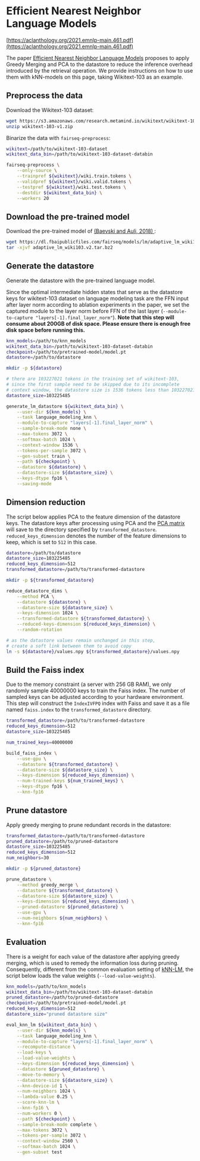 # Efficient Nearest Neighbor Language Models

[https://aclanthology.org/2021.emnlp-main.461.pdf](https://aclanthology.org/2021.emnlp-main.461.pdf)


The paper [Efficient Nearest Neighbor Language Models](https://aclanthology.org/2021.emnlp-main.461.pdf) 
proposes to apply Greedy Merging and PCA to the datastore to reduce the inference overhead introduced by the 
retrieval operation. We provide instructions on how to use them with kNN-models on this page, taking 
Wikitext-103 as an example.


## Preprocess the data

Download the Wikitext-103 dataset:
``` bash
wget https://s3.amazonaws.com/research.metamind.io/wikitext/wikitext-103-v1.zip
unzip wikitext-103-v1.zip
```

Binarize the data with `fairseq-preprocess`:
``` bash
wikitext=/path/to/wikitext-103-dataset
wikitext_data_bin=/path/to/wikitext-103-dataset-databin

fairseq-preprocess \
    --only-source \
    --trainpref ${wikitext}/wiki.train.tokens \
    --validpref ${wikitext}/wiki.valid.tokens \
    --testpref ${wikitext}/wiki.test.tokens \
    --destdir ${wikitext_data_bin} \
    --workers 20
```


## Download the pre-trained model

Download the pre-trained model of [(Baevski and Auli, 2018)	](https://arxiv.org/abs/1809.10853):
``` bash
wget https://dl.fbaipublicfiles.com/fairseq/models/lm/adaptive_lm_wiki103.v2.tar.bz2
tar -xjvf adaptive_lm_wiki103.v2.tar.bz2
```


## Generate the datastore
Generate the datastore with the pre-trained language model. 

Since the optimal intermediate hidden states that serve as the 
datastore keys for wikitext-103 dataset on language modeling task 
are the FFN input after layer norm according to ablation experiments 
in the paper, we set the captured module to the layer norm 
before FFN of the last layer (`--module-to-capture "layers[-1].final_layer_norm"`). 
**Note that this step will consume about 200GB of disk space. Please 
ensure there is enough free disk space before running this.**

``` bash
knn_models=/path/to/knn_models
wikitext_data_bin=/path/to/wikitext-103-dataset-databin
checkpoint=/path/to/pretrained-model/model.pt
datastore=/path/to/datastore

mkdir -p ${datastore}

# there are 103227021 tokens in the training set of wikitext-103, 
# since the first sample need to be skipped due to its incomplete 
# context window, the datastore size is 1536 tokens less than 103227021
datastore_size=103225485

generate_lm_datastore ${wikitext_data_bin} \
    --user-dir ${knn_models} \
    --task language_modeling_knn \
    --module-to-capture "layers[-1].final_layer_norm" \
    --sample-break-mode none \
    --max-tokens 3072 \
    --softmax-batch 1024 \
    --context-window 1536 \
    --tokens-per-sample 3072 \
    --gen-subset train \
    --path ${checkpoint} \
    --datastore ${datastore} \
    --datastore-size ${datastore_size} \
    --keys-dtype fp16 \
    --saving-mode
```

## Dimension reduction
The script below applies PCA to the feature dimension of the datastore keys. 
The datastore keys after processing using PCA and the [PCA matrix](https://github.com/facebookresearch/faiss/wiki/Python-C---code-snippets#how-can-i-get-the-pca-matrix-in-numpy-from-a-pca-object) 
will save to the directory specified by `transformed_datastore`. 
`reduced_keys_dimension` denotes the number of the feature dimensions to keep, 
which is set to `512` in this case.
``` bash
datastore=/path/to/datastore
datastore_size=103225485
reduced_keys_dimension=512
transformed_datastore=/path/to/transformed-datastore

mkdir -p ${transformed_datastore}

reduce_datastore_dims \
    --method PCA \
    --datastore ${datastore} \
    --datastore-size ${datastore_size} \
    --keys-dimension 1024 \
    --transformed-datastore ${transformed_datastore} \
    --reduced-keys-dimension ${reduced_keys_dimension} \
    --random-rotation

# as the datastore values remain unchanged in this step,
# create a soft link between them to avoid copy
ln -s ${datastore}/values.npy ${transformed_datastore}/values.npy
```

## Build the Faiss index

Due to the memory constraint (a server with 256 GB RAM), we only randomly 
sample 40000000 keys to train the Faiss index. The number of sampled keys
can be adjusted according to your hardware environment. This step will 
construct the `IndexIVFPQ` index with Faiss and save it as a file named 
`faiss.index` to the `transformed_datastore` directory. 

``` bash
transformed_datastore=/path/to/transformed-datastore
reduced_keys_dimension=512
datastore_size=103225485

num_trained_keys=40000000

build_faiss_index \
    --use-gpu \
    --datastore ${transformed_datastore} \
    --datastore-size ${datastore_size} \
    --keys-dimension ${reduced_keys_dimension} \
    --num-trained-keys ${num_trained_keys} \
    --keys-dtype fp16 \
    --knn-fp16
```


## Prune datastore
Apply greedy merging to prune redundant records in the datastore:

``` bash
transformed_datastore=/path/to/transformed-datastore
pruned_datastore=/path/to/pruned-datastore
datastore_size=103225485
reduced_keys_dimension=512
num_neighbors=30

mkdir -p ${pruned_datastore}

prune_datastore \
    --method greedy_merge \
    --datastore ${transformed_datastore} \
    --datastore-size ${datastore_size} \
    --keys-dimension ${reduced_keys_dimension} \
    --pruned-datastore ${pruned_datastore} \
    --use-gpu \
    --num-neighbors ${num_neighbors} \
    --knn-fp16
```


## Evaluation
There is a weight for each value of the datastore after 
applying greedy merging, which is used to remedy the information 
loss during pruning. Consequently, different from the common evaluation 
setting of [kNN-LM](../knnlm/README.md), the script below loads 
the value weights (`--load-value-weights`).

``` bash
knn_models=/path/to/knn_models
wikitext_data_bin=/path/to/wikitext-103-dataset-databin
pruned_datastore=/path/to/pruned-datastore
checkpoint=/path/to/pretrained-model/model.pt
reduced_keys_dimension=512
datastore_size="pruned datastore size"

eval_knn_lm ${wikitext_data_bin} \
    --user-dir ${knn_models} \
    --task language_modeling_knn \
    --module-to-capture "layers[-1].final_layer_norm" \
    --recompute-distance \
    --load-keys \
    --load-value-weights \
    --keys-dimension ${reduced_keys_dimension} \
    --datastore ${pruned_datastore} \
    --move-to-memory \
    --datastore-size ${datastore_size} \
    --knn-device-id 1 \
    --num-neighbors 1024 \
    --lambda-value 0.25 \
    --score-knn-lm \
    --knn-fp16 \
    --num-workers 0 \
    --path ${checkpoint} \
    --sample-break-mode complete \
    --max-tokens 3072 \
    --tokens-per-sample 3072 \
    --context-window 2560 \
    --softmax-batch 1024 \
    --gen-subset test
```

